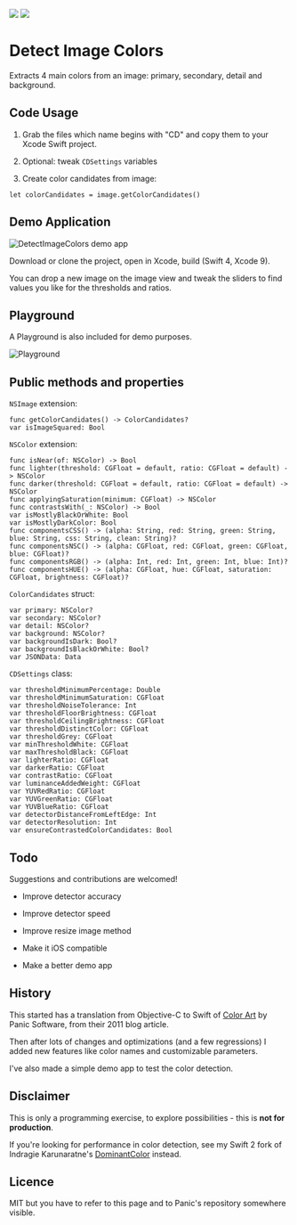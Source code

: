 ![](https://img.shields.io/badge/Swift-4-green.svg?style=flat) ![](https://img.shields.io/badge/Xcode-9-green.svg?style=flat)

# Detect Image Colors

Extracts 4 main colors from an image: primary, secondary, detail and background.

## Code Usage

1. Grab the files which name begins with "CD" and copy them to your Xcode Swift project.

2. Optional: tweak `CDSettings` variables

3. Create color candidates from image:

```   
let colorCandidates = image.getColorCandidates()
```  

## Demo Application

![DetectImageColors demo app](https://www.evernote.com/shard/s89/sh/691456c3-1d2b-4b3c-8faf-2105af6bb380/e43f803817a7a7a2/res/2d53de18-7bc0-444a-adea-40bc2213e48d/skitch.png)

Download or clone the project, open in Xcode, build (Swift 4, Xcode 9).

You can drop a new image on the image view and tweak the sliders to find values you like for the thresholds and ratios.

## Playground

A Playground is also included for demo purposes.

![Playground](https://www.evernote.com/shard/s89/sh/f223b9ae-e80e-42e1-a5ea-84440b04d3d1/9c0807d8f4b67d31/res/c0740876-dc0d-4000-b10f-b277e71f4d40/skitch.png)

## Public methods and properties

`NSImage` extension:

    func getColorCandidates() -> ColorCandidates?
    var isImageSquared: Bool

`NSColor` extension:

    func isNear(of: NSColor) -> Bool
    func lighter(threshold: CGFloat = default, ratio: CGFloat = default) -> NSColor
    func darker(threshold: CGFloat = default, ratio: CGFloat = default) -> NSColor
    func applyingSaturation(minimum: CGFloat) -> NSColor
    func contrastsWith(_: NSColor) -> Bool
    var isMostlyBlackOrWhite: Bool
    var isMostlyDarkColor: Bool
    func componentsCSS() -> (alpha: String, red: String, green: String, blue: String, css: String, clean: String)?
    func componentsNSC() -> (alpha: CGFloat, red: CGFloat, green: CGFloat, blue: CGFloat)?
    func componentsRGB() -> (alpha: Int, red: Int, green: Int, blue: Int)?
    func componentsHUE() -> (alpha: CGFloat, hue: CGFloat, saturation: CGFloat, brightness: CGFloat)?

`ColorCandidates` struct:

    var primary: NSColor?
    var secondary: NSColor?
    var detail: NSColor?
    var background: NSColor?
    var backgroundIsDark: Bool?
    var backgroundIsBlackOrWhite: Bool?
    var JSONData: Data

`CDSettings` class:

    var thresholdMinimumPercentage: Double
    var thresholdMinimumSaturation: CGFloat
    var thresholdNoiseTolerance: Int
    var thresholdFloorBrightness: CGFloat
    var thresholdCeilingBrightness: CGFloat
    var thresholdDistinctColor: CGFloat
    var thresholdGrey: CGFloat
    var minThresholdWhite: CGFloat
    var maxThresholdBlack: CGFloat
    var lighterRatio: CGFloat
    var darkerRatio: CGFloat
    var contrastRatio: CGFloat
    var luminanceAddedWeight: CGFloat
    var YUVRedRatio: CGFloat
    var YUVGreenRatio: CGFloat
    var YUVBlueRatio: CGFloat
    var detectorDistanceFromLeftEdge: Int
    var detectorResolution: Int
    var ensureContrastedColorCandidates: Bool

## Todo

Suggestions and contributions are welcomed! 

- Improve detector accuracy

- Improve detector speed

- Improve resize image method

- Make it iOS compatible

- Make a better demo app

## History

This started has a translation from Objective-C to Swift of [Color Art](https://github.com/panicinc/ColorArt) by Panic Software, from their 2011 blog article.

Then after lots of changes and optimizations (and a few regressions) I added new features like color names and customizable parameters.

I've also made a simple demo app to test the color detection.

## Disclaimer

This is only a programming exercise, to explore possibilities - this is **not for production**.

If you're looking for performance in color detection, see my Swift 2 fork of Indragie Karunaratne's [DominantColor](https://github.com/ericdke/DominantColor) instead.

## Licence

MIT but you have to refer to this page and to Panic's repository somewhere visible.